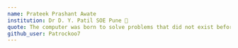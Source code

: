 ```yaml
---
name: Prateek Prashant Awate
institution: Dr D. Y. Patil SOE Pune 🚩
quote: The computer was born to solve problems that did not exist before. - Bill Gates
github_user: Patrockoo7
---
```

